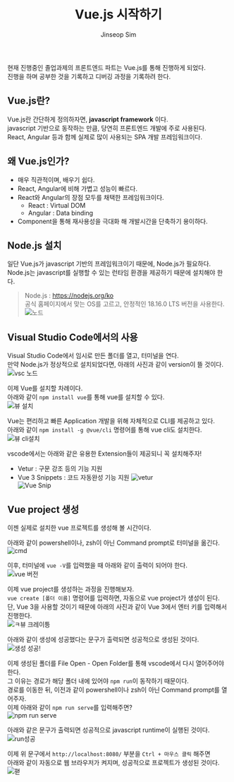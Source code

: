 ﻿---
layout: post
title: "Vue.js 시작하기"
categories: frontend
tags: [nodejs, vuejs]
author:
  - Jinseop Sim
toc: true
---
현재 진행중인 졸업과제의 프론트엔드 파트는 Vue.js를 통해 진행하게 되었다.  
진행을 하며 공부한 것을 기록하고 디버깅 과정을 기록하려 한다.  

## Vue.js란?
Vue.js란 간단하게 정의하자면, __javascript framework__ 이다.  
javascript 기반으로 동작하는 만큼, 당연히 프론트엔드 개발에 주로 사용된다.  
React, Angular 등과 함께 실제로 많이 사용되는 SPA 개발 프레임워크이다.  

## 왜 Vue.js인가?
- 매우 직관적이며, 배우기 쉽다.
- React, Angular에 비해 가볍고 성능이 빠르다.
- React와 Angular의 장점 모두를 채택한 프레임워크이다.
	- React : Virtual DOM
	- Angular : Data binding
- Component을 통해 재사용성을 극대화 해 개발시간을 단축하기 용이하다.

## Node.js 설치
일단 Vue.js가 javascript 기반의 프레임워크이기 때문에, Node.js가 필요하다.  
Node.js는 javascript를 실행할 수 있는 런타임 환경을 제공하기 때문에 설치해야 한다.  

> Node.js : https://nodejs.org/ko  
공식 홈페이지에서 맞는 OS를 고르고, 안정적인 18.16.0 LTS 버전을 사용한다.  
![노드](https://github.com/Jinseop-Sim/Jinseop-Sim.github.io/assets/71700079/a1f9ccd0-67df-4a24-a0ab-2066b5e41525)  

## Visual Studio Code에서의 사용
Visual Studio Code에서 임시로 만든 폴더를 열고, 터미널을 연다.  
만약 Node.js가 정상적으로 설치되었다면, 아래의 사진과 같이 version이 뜰 것이다.  
![vsc 노드](https://github.com/Jinseop-Sim/Jinseop-Sim.github.io/assets/71700079/7b8ce8ab-8e49-4b63-b11e-bb80e039272b)  

이제 Vue를 설치할 차례이다.  
아래와 같이 ```npm install vue```를 통해 vue를 설치할 수 있다.  
![뷰 설치](https://github.com/Jinseop-Sim/Jinseop-Sim.github.io/assets/71700079/73b82c0f-50b6-42b0-971a-5a83689b0bfb)  

Vue는 편리하고 빠른 Application 개발을 위해 자체적으로 CLI를 제공하고 있다.  
아래와 같이 ```npm install -g @vue/cli``` 명령어를 통해 vue cli도 설치한다.  
![뷰 cli설치](https://github.com/Jinseop-Sim/Jinseop-Sim.github.io/assets/71700079/0ceb1a4d-48f7-41a7-8a7e-0eefac014e0a)  

vscode에서는 아래와 같은 유용한 Extension들이 제공되니 꼭 설치해주자!  
- Vetur : 구문 강조 등의 기능 지원
- Vue 3 Snippets : 코드 자동완성 기능 지원
![vetur](https://github.com/Jinseop-Sim/Jinseop-Sim.github.io/assets/71700079/ba03ca18-ad70-4799-afbe-aa7a37a50260)  
![Vue Snip](https://github.com/Jinseop-Sim/Jinseop-Sim.github.io/assets/71700079/bf3d2df7-5bbe-44a7-95ba-c73e1514403a)  

## Vue project 생성
이젠 실제로 설치한 vue 프로젝트를 생성해 볼 시간이다.  

아래와 같이 powershell이나, zsh이 아닌 Command prompt로 터미널을 옮긴다.  
![cmd](https://github.com/Jinseop-Sim/Jinseop-Sim.github.io/assets/71700079/5789d58d-2859-4668-b9f8-b3a755db8ca6)  

이후, 터미널에 ```vue -V```를 입력했을 때 아래와 같이 출력이 되어야 한다.  
![vue 버전](https://github.com/Jinseop-Sim/Jinseop-Sim.github.io/assets/71700079/212c8364-f8af-40ec-a27d-7ff45df943fd)  

이제 vue project를 생성하는 과정을 진행해보자.  
```vue create [폴더 이름]``` 명령어를 입력하면, 자동으로 vue project가 생성이 된다.  
단, Vue 3을 사용할 것이기 때문에 아래의 사진과 같이 Vue 3에서 엔터 키를 입력해서 진행한다.  
![ㅋ뷰 크레이틍](https://github.com/Jinseop-Sim/Jinseop-Sim.github.io/assets/71700079/4323e377-b63c-4c2d-81f4-411489f402e4)  

아래와 같이 생성에 성공했다는 문구가 출력되면 성공적으로 생성된 것이다.  
![생성 성공!](https://github.com/Jinseop-Sim/Jinseop-Sim.github.io/assets/71700079/d7d95b37-b930-4519-b7d6-d81ba3cacafd)  

이제 생성된 폴더를 File Open - Open Folder를 통해 vscode에서 다시 열어주어야 한다.  
그 이유는 경로가 해당 폴더 내에 있어야 ```npm run```이 동작하기 때문이다.  
경로를 이동한 뒤, 이전과 같이 powershell이나 zsh이 아닌 Command prompt를 열어주자.  
이제 아래와 같이 ```npm run serve```를 입력해주면?   
![npm run serve](https://github.com/Jinseop-Sim/Jinseop-Sim.github.io/assets/71700079/1b9bf991-df7a-4a36-97e2-614f3f22a70f)  

아래와 같은 문구가 출력되면 성공적으로 javascript runtime이 실행된 것이다.  
![run성공](https://github.com/Jinseop-Sim/Jinseop-Sim.github.io/assets/71700079/0c8a8490-7d24-4000-a581-86d8ef2c3a2e)  

이제 위 문구에서 ```http://localhost:8080/``` 부분을 ```Ctrl + 마우스 클릭``` 해주면  
아래와 같이 자동으로 웹 브라우저가 켜지며, 성공적으로 프로젝트가 생성된 것이다.  
![펻](https://github.com/Jinseop-Sim/Jinseop-Sim.github.io/assets/71700079/9a200c7b-3218-41bb-b8cf-f5247cb75158)  
